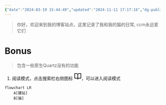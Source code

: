```yaml
---
{"date":"2024-03-19 15:44:49","updated":"2024-11-11 17:17:16","dg-publish":true,"dg-path":"/","title":"8Cats.life","description":"8cat.life的博客站点，主要分享编程方面的技术文章和随笔，当然还有猫"}
---
```



> 你好，欢迎来到我的博客站点，这里记录了我和我的猫的日常, ccm永远爱它们

# Bonus
> 包含一些原生Quartz没有的功能
1. 阅读模式，点击搜索栏右侧图标  <svg xmlns="http://www.w3.org/2000/svg" width="24" height="24" viewBox="0 0 24 24" fill="none" stroke="currentColor" stroke-width="2" stroke-linecap="round" stroke-linejoin="round">
            <path d="M2 3h6a4 4 0 0 1 4 4v14a3 3 0 0 0-3-3H2z"></path>
            <path d="M22 3h-6a4 4 0 0 0-4 4v14a3 3 0 0 1 3-3h7z"></path>
        </svg>，可以进入阅读模式
```mermaid
flowchart LR
	A[建站]
	B[猫]
```
